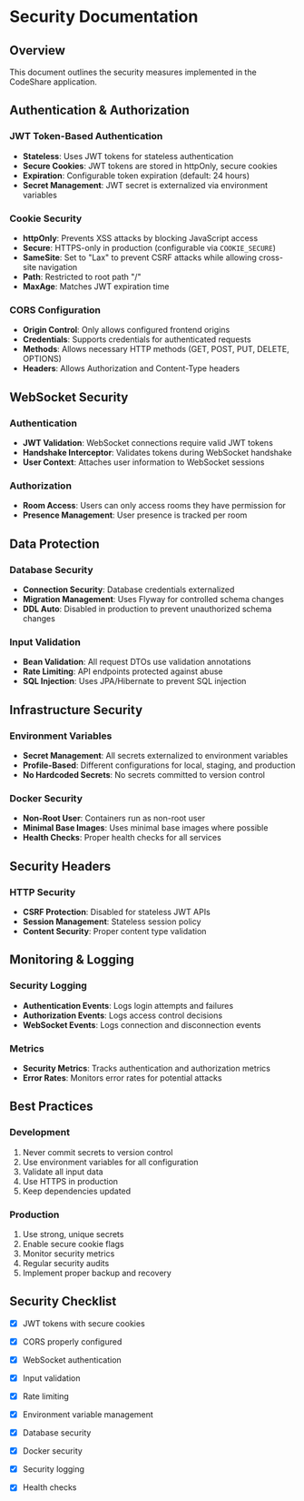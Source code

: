 # Security Documentation

## Overview

This document outlines the security measures implemented in the CodeShare application.

## Authentication & Authorization

### JWT Token-Based Authentication

- **Stateless**: Uses JWT tokens for stateless authentication
- **Secure Cookies**: JWT tokens are stored in httpOnly, secure cookies
- **Expiration**: Configurable token expiration (default: 24 hours)
- **Secret Management**: JWT secret is externalized via environment variables

### Cookie Security

- **httpOnly**: Prevents XSS attacks by blocking JavaScript access
- **Secure**: HTTPS-only in production (configurable via `COOKIE_SECURE`)
- **SameSite**: Set to "Lax" to prevent CSRF attacks while allowing cross-site navigation
- **Path**: Restricted to root path "/"
- **MaxAge**: Matches JWT expiration time

### CORS Configuration

- **Origin Control**: Only allows configured frontend origins
- **Credentials**: Supports credentials for authenticated requests
- **Methods**: Allows necessary HTTP methods (GET, POST, PUT, DELETE, OPTIONS)
- **Headers**: Allows Authorization and Content-Type headers

## WebSocket Security

### Authentication

- **JWT Validation**: WebSocket connections require valid JWT tokens
- **Handshake Interceptor**: Validates tokens during WebSocket handshake
- **User Context**: Attaches user information to WebSocket sessions

### Authorization

- **Room Access**: Users can only access rooms they have permission for
- **Presence Management**: User presence is tracked per room

## Data Protection

### Database Security

- **Connection Security**: Database credentials externalized
- **Migration Management**: Uses Flyway for controlled schema changes
- **DDL Auto**: Disabled in production to prevent unauthorized schema changes

### Input Validation

- **Bean Validation**: All request DTOs use validation annotations
- **Rate Limiting**: API endpoints protected against abuse
- **SQL Injection**: Uses JPA/Hibernate to prevent SQL injection

## Infrastructure Security

### Environment Variables

- **Secret Management**: All secrets externalized to environment variables
- **Profile-Based**: Different configurations for local, staging, and production
- **No Hardcoded Secrets**: No secrets committed to version control

### Docker Security

- **Non-Root User**: Containers run as non-root user
- **Minimal Base Images**: Uses minimal base images where possible
- **Health Checks**: Proper health checks for all services

## Security Headers

### HTTP Security

- **CSRF Protection**: Disabled for stateless JWT APIs
- **Session Management**: Stateless session policy
- **Content Security**: Proper content type validation

## Monitoring & Logging

### Security Logging

- **Authentication Events**: Logs login attempts and failures
- **Authorization Events**: Logs access control decisions
- **WebSocket Events**: Logs connection and disconnection events

### Metrics

- **Security Metrics**: Tracks authentication and authorization metrics
- **Error Rates**: Monitors error rates for potential attacks

## Best Practices

### Development

1. Never commit secrets to version control
2. Use environment variables for all configuration
3. Validate all input data
4. Use HTTPS in production
5. Keep dependencies updated

### Production

1. Use strong, unique secrets
2. Enable secure cookie flags
3. Monitor security metrics
4. Regular security audits
5. Implement proper backup and recovery

## Security Checklist

- [x] JWT tokens with secure cookies
- [x] CORS properly configured
- [x] WebSocket authentication
- [x] Input validation
- [x] Rate limiting
- [x] Environment variable management
- [x] Database security
- [x] Docker security
- [x] Security logging
- [x] Health checks

